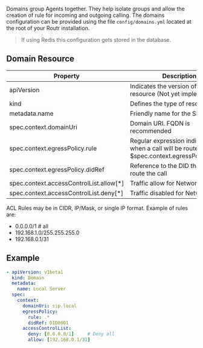 Domains group Agents together. They help isolate groups and allow the creation of rule for incoming and
outgoing calling. The domains configuration can be provided using the file `config/domains.yml` located at the root of your Routr installation.

> If using Redis this configuration gets stored in the database.

## Domain Resource

| Property | Description | Required |
| --- | --- | --- |
| apiVersion | Indicates the version of the resource (Not yet implemented)| Yes |
| kind | Defines the type of resource | Yes |
| metadata.name | Friendly name for the SIP domain | Yes |
| spec.context.domainUri | Domain URI. FQDN is recommended | Yes |
| spec.context.egressPolicy.rule | Regular expression indicating when a call will be routed via $spec.context.egressPolicy.didRef | No |
| spec.context.egressPolicy.didRef | Reference to the DID that will route the call | No |
| spec.context.accessControlList.allow[*] | Traffic allow for Network in list | No |
| spec.context.accessControlList.deny[*] | Traffic disabled for Network in list| No |

ACL Rules may be in CIDR, IP/Mask, or single IP format. Example of rules are:

- 0.0.0.0/1 # all
- 192.168.1.0/255.255.255.0
- 192.168.0.1/31

## Example

```yaml
- apiVersion: v1beta1
  kind: Domain
  metadata:
    name: Local Server
  spec:
    context:
      domainUri: sip.local
      egressPolicy:
        rule: .*
        didRef: DID0001
      accessControlList:
        deny: [0.0.0.0/1]     # Deny all
        allow: [192.168.0.1/31]
```

